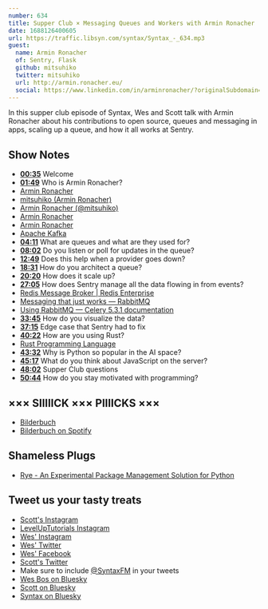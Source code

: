 ```yaml
---
number: 634
title: Supper Club × Messaging Queues and Workers with Armin Ronacher
date: 1688126400605
url: https://traffic.libsyn.com/syntax/Syntax_-_634.mp3
guest:
  name: Armin Ronacher
  of: Sentry, Flask
  github: mitsuhiko
  twitter: mitsuhiko
  url: http://armin.ronacher.eu/
  social: https://www.linkedin.com/in/arminronacher/?originalSubdomain=at
---
```


In this supper club episode of Syntax, Wes and Scott talk with Armin Ronacher about his contributions to open source, queues and messaging in apps, scaling up a queue, and how it all works at Sentry.

## Show Notes

- **[00:35](#t=00:35)** Welcome
- **[01:49](#t=01:49)** Who is Armin Ronacher?
- [Armin Ronacher](https://en.wikipedia.org/wiki/Armin_Ronacher)
- [mitsuhiko (Armin Ronacher)](https://github.com/mitsuhiko)
- [Armin Ronacher (@mitsuhiko)](https://twitter.com/mitsuhiko)
- [Armin Ronacher](http://armin.ronacher.eu/)
- [Armin Ronacher](https://www.linkedin.com/in/arminronacher/?originalSubdomain=at)
- [Apache Kafka](https://kafka.apache.org/)
- **[04:11](#t=04:11)** What are queues and what are they used for?
- **[08:02](#t=08:02)** Do you listen or poll for updates in the queue?
- **[12:49](#t=12:49)** Does this help when a provider goes down?
- **[18:31](#t=18:31)** How do you architect a queue?
- **[20:20](#t=20:20)** How does it scale up?
- **[27:05](#t=27:05)** How does Sentry manage all the data flowing in from events?
- [Redis Message Broker | Redis Enterprise](https://redis.com/solutions/use-cases/messaging/)
- [Messaging that just works — RabbitMQ](https://www.rabbitmq.com/)
- [Using RabbitMQ — Celery 5.3.1 documentation](https://docs.celeryq.dev/en/stable/getting-started/backends-and-brokers/rabbitmq.html)
- **[33:45](#t=33:45)** How do you visualize the data?
- **[37:15](#t=37:15)** Edge case that Sentry had to fix
- **[40:22](#t=40:22)** How are you using Rust?
- [Rust Programming Language](https://www.rust-lang.org/)
- **[43:32](#t=43:32)** Why is Python so popular in the AI space?
- **[45:17](#t=45:17)** What do you think about JavaScript on the server?
- **[48:02](#t=48:02)** Supper Club questions
- **[50:44](#t=50:44)** How do you stay motivated with programming?

## ××× SIIIIICK ××× PIIIICKS ×××

- [Bilderbuch](https://bilderbuch-musik.at/home)
- [Bilderbuch on Spotify](https://open.spotify.com/artist/2ErWLckuGFl84nGmg5fwyG?si=oG2uwmcMTy2b7jHi0CMXVQ)

## Shameless Plugs

- [Rye - An Experimental Package Management Solution for Python](https://github.com/mitsuhiko/rye)

## Tweet us your tasty treats

- [Scott's Instagram](https://www.instagram.com/stolinski/)
- [LevelUpTutorials Instagram](https://www.instagram.com/LevelUpTutorials/)
- [Wes' Instagram](https://www.instagram.com/wesbos/)
- [Wes' Twitter](https://twitter.com/wesbos)
- [Wes' Facebook](https://www.facebook.com/wesbos.developer)
- [Scott's Twitter](https://twitter.com/stolinski)
- Make sure to include [@SyntaxFM](https://twitter.com/SyntaxFM) in your tweets
- [Wes Bos on Bluesky](https://bsky.app/profile/wesbos.com)
- [Scott on Bluesky](https://bsky.app/profile/tolin.ski)
- [Syntax on Bluesky](https://bsky.app/profile/syntax.fm)
